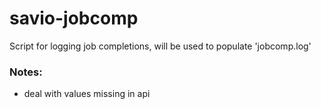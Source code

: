 # savio-jobcomp
Script for logging job completions, will be used to populate 'jobcomp.log'

### Notes:
- deal with values missing in api
